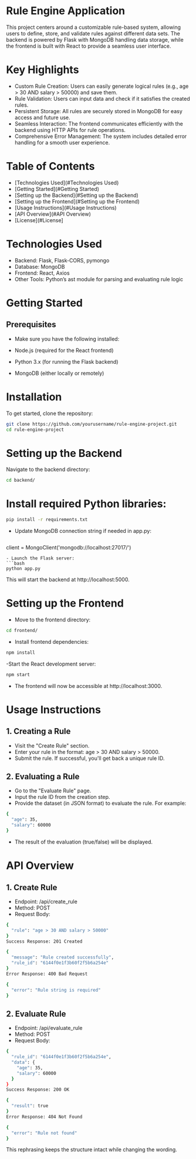 # Rule Engine Application
This project centers around a customizable rule-based system, allowing users to define, store, and validate rules against different data sets. The backend is powered by Flask with MongoDB handling data storage, while the frontend is built with React to provide a seamless user interface.

# Key Highlights
- Custom Rule Creation: Users can easily generate logical rules (e.g., age > 30 AND salary > 50000) and save them.
- Rule Validation: Users can input data and check if it satisfies the created rules.
- Persistent Storage: All rules are securely stored in MongoDB for easy access and future use.
- Seamless Interaction: The frontend communicates efficiently with the backend using HTTP APIs for rule operations.
- Comprehensive Error Management: The system includes detailed error handling for a smooth user experience.

# Table of Contents
- [Technologies Used](#Technologies Used)
- [Getting Started](#Getting Started)
- [Setting up the Backend](#Setting up the Backend)
- [Setting up the Frontend](#Setting up the Frontend)
- [Usage Instructions](#Usage Instructions)
- [API Overview](#API Overview)
- [License](#License]

# Technologies Used
- Backend: Flask, Flask-CORS, pymongo
- Database: MongoDB
- Frontend: React, Axios
- Other Tools: Python’s ast module for parsing and evaluating rule logic

# Getting Started
## Prerequisites
- Make sure you have the following installed:

- Node.js (required for the React frontend)
- Python 3.x (for running the Flask backend)
- MongoDB (either locally or remotely)
# Installation
To get started, clone the repository:
```bash
git clone https://github.com/yourusername/rule-engine-project.git
cd rule-engine-project
```
# Setting up the Backend
Navigate to the backend directory:
```bash
cd backend/
```
# Install required Python libraries:
```bash
pip install -r requirements.txt
```
- Update MongoDB connection string if needed in app.py:
  ```bash
client = MongoClient('mongodb://localhost:27017/')
```
- Launch the Flask server:
```bash
python app.py
```
This will start the backend at http://localhost:5000.

# Setting up the Frontend
- Move to the frontend directory:
```bash
cd frontend/
```
- Install frontend dependencies:
```bash
npm install
```
-Start the React development server:
```bash
npm start
```
- The frontend will now be accessible at http://localhost:3000.

# Usage Instructions
## 1. Creating a Rule
- Visit the "Create Rule" section.
- Enter your rule in the format: age > 30 AND salary > 50000.
- Submit the rule. If successful, you'll get back a unique rule ID.
## 2. Evaluating a Rule
- Go to the "Evaluate Rule" page.
- Input the rule ID from the creation step.
- Provide the dataset (in JSON format) to evaluate the rule. For example:
```bash
{
  "age": 35,
  "salary": 60000
}
```
- The result of the evaluation (true/false) will be displayed.
# API Overview
## 1. Create Rule
- Endpoint: /api/create_rule
- Method: POST
- Request Body:
```bash
{
  "rule": "age > 30 AND salary > 50000"
}
Success Response: 201 Created
```
```bash
{
  "message": "Rule created successfully",
  "rule_id": "6144f0e1f3b60f2f5b6a254e"
}
Error Response: 400 Bad Request
```
```bash
{
  "error": "Rule string is required"
}
```
## 2. Evaluate Rule
- Endpoint: /api/evaluate_rule
- Method: POST
- Request Body:
```bash
{
  "rule_id": "6144f0e1f3b60f2f5b6a254e",
  "data": {
    "age": 35,
    "salary": 60000
  }
}
Success Response: 200 OK
```
```bash
{
  "result": true
}
Error Response: 404 Not Found
```
```bash
{
  "error": "Rule not found"
}
```
This rephrasing keeps the structure intact while changing the wording. 
